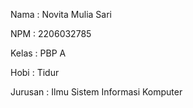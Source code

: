 Nama    : Novita Mulia Sari

NPM     : 2206032785

Kelas   : PBP A

Hobi : Tidur

Jurusan : Ilmu Sistem Informasi Komputer